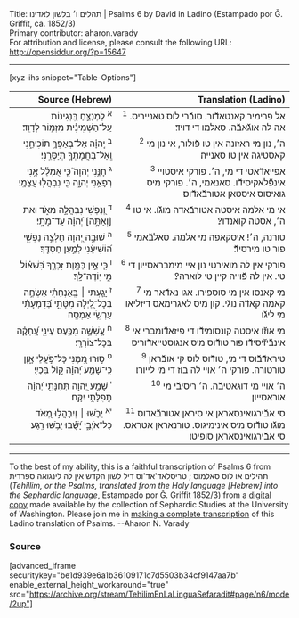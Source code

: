 <html>
<head></head>
<body>
Title: תהלים ו׳ בלשון לאדינו | Psalms 6 by David in Ladino (Estampado por Ǧ. Griffit, ca. 1852/3)<br />
Primary contributor: aharon.varady<br />
For attribution and license, please consult the following URL: <a href="http://opensiddur.org/?p=15647">http://opensiddur.org/?p=15647</a>
<p />
<hr />

[xyz-ihs snippet="Table-Options"]<table style="margin-left: auto; margin-right: auto;" class="draggable">
<thead><tr><th id="x" style="text-align: right;">Source (Hebrew)</th><th style="text-align: right;">Translation (Ladino)</th></tr></thead>
<tbody>
<tr><td style="vertical-align:top;">
<div class="liturgy" lang="he" style="text-align: right;">
<sup>א</sup>&nbsp;לַמְנַצֵּ֣חַ 
בִּ֭נְגִינוֹת 
עַֽל־הַשְּׁמִינִ֗ית 
מִזְמ֥וֹר לְדָוִֽד׃
</span></div></td>

<td style="vertical-align:top;">
<div class="ladino" lang="lad" style="text-align: right;">
<sup>1</sup>&nbsp;אל פרימיר קאנטאדﬞור. 
סובﬞרי לוס טאנייריס. 
אה לה אוגﬞאבﬞה. 
סאלמו די דויד׃
</span></div></td></tr>


<tr><td style="vertical-align:top;">
<div class="liturgy" lang="he" style="text-align: right;">
<sup>ב</sup>&nbsp;יְֽהוָ֗ה 
אַל־בְּאַפְּךָ֥ תוֹכִיחֵ֑נִי 
וְֽאַל־בַּחֲמָתְךָ֥ תְיַסְּרֵֽנִי׃
</span></div></td>

<td style="vertical-align:top;">
<div class="ladino" lang="lad" style="text-align: right;">
<sup>2</sup>&nbsp;ה׳, 
נון מי ראזונה אין טו פﬞולור, 
אי נון מי קאסטיגה אין טו סאנייה׃
</span></div></td></tr>


<tr><td style="vertical-align:top;">
<div class="liturgy" lang="he" style="text-align: right;">
<sup>ג</sup>&nbsp;חָנֵּ֥נִי יְהוָה֮ 
כִּ֤י אֻמְלַ֫ל אָ֥נִי 
רְפָאֵ֥נִי יְהוָ֑ה 
כִּ֖י נִבְהֲל֣וּ עֲצָמָֽי׃
</span></div></td>

<td style="vertical-align:top;">
<div class="ladino" lang="lad" style="text-align: right;">
<sup>3</sup>&nbsp;אפייאדﬞאטי די מי, ה׳. 
פורקי איסטויי אינפﬞלאקיסידﬞו. 
סאנאמי, ה׳. 
פורקי מיס גואיסוס איסטאן אטורבﬞאדﬞוס׃
</span></div></td></tr>


<tr><td style="vertical-align:top;">
<div class="liturgy" lang="he" style="text-align: right;">
<sup>ד</sup>&nbsp;וְ֭נַפְשִׁי נִבְהֲלָ֣ה מְאֹ֑ד 
ואת [וְאַתָּ֥ה] יְ֝הוָ֗ה 
עַד־מָתָֽי׃
</span></div></td>

<td style="vertical-align:top;">
<div class="ladino" lang="lad" style="text-align: right;">
<sup>4</sup>&nbsp;אי מי אלמה איסטה אטורבﬞאדה מוגﬞו. 
אי טו ה׳, 
אסטה קואנדו?׃
</span></div></td></tr>


<tr><td style="vertical-align:top;">
<div class="liturgy" lang="he" style="text-align: right;">
<sup>ה</sup>&nbsp;שׁוּבָ֣ה יְ֭הוָה 
חַלְּצָ֣ה נַפְשִׁ֑י 
ה֝וֹשִׁיעֵ֗נִי לְמַ֣עַן חַסְדֶּֽךָ׃
</span></div></td>

<td style="vertical-align:top;">
<div class="ladino" lang="lad" style="text-align: right;">
<sup>5</sup>&nbsp;טורנה, ה׳! 
איסקאפה מי אלמה. 
סאלבﬞאמי פור טו מירסידﬞ׃
</span></div></td></tr>


<tr><td style="vertical-align:top;">
<div class="liturgy" lang="he" style="text-align: right;">
<sup>ו</sup>&nbsp;כִּ֤י אֵ֣ין בַּמָּ֣וֶת זִכְרֶ֑ךָ 
בִּ֝שְׁא֗וֹל מִ֣י יֽוֹדֶה־לָּֽךְ׃
</span></div></td>

<td style="vertical-align:top;">
<div class="ladino" lang="lad" style="text-align: right;">
<sup>6</sup>&nbsp;פורקי אין לה מואירטי נון איי מימבראסייון די טי. 
אין לה פﬞוייה קיין טי לוארה?׃
</span></div></td></tr>


<tr><td style="vertical-align:top;">
<div class="liturgy" lang="he" style="text-align: right;">
<sup>ז</sup>&nbsp;יָגַ֤עְתִּי ׀ בְּֽאַנְחָתִ֗י 
אַשְׂחֶ֣ה בְכָל־לַ֭יְלָה מִטָּתִ֑י 
בְּ֝דִמְעָתִ֗י עַרְשִׂ֥י אַמְסֶֽה׃
</span></div></td>

<td style="vertical-align:top;">
<div class="ladino" lang="lad" style="text-align: right;">
<sup>7</sup>&nbsp;מי קאנסו אין מי סוספירו. 
אגו נאדﬞאר מי קאמה קאדﬞה נוגﬞי. 
קון מיס לאגרימאס דיזליאו מי ליגﬞו׃
</span></div></td></tr>


<tr><td style="vertical-align:top;">
<div class="liturgy" lang="he" style="text-align: right;">
<sup>ח</sup>&nbsp;עָֽשְׁשָׁ֣ה מִכַּ֣עַס עֵינִ֑י עָֽ֝תְקָ֗ה בְּכָל־צוֹרְרָֽי׃
</span></div></td>

<td style="vertical-align:top;">
<div class="ladino" lang="lad" style="text-align: right;">
<sup>8</sup>&nbsp;מי אוזﬞו איסטה קונסומידﬞו די פיזאדﬞומברי אי אינבﬞיזﬞיסידﬞו פור טודﬞוס מיס אנגוסטייאדﬞוריס׃
</span></div></td></tr>


<tr><td style="vertical-align:top;">
<div class="liturgy" lang="he" style="text-align: right;">
<sup>ט</sup>&nbsp;ס֣וּרוּ מִ֭מֶּנִּי 
כָּל־פֹּ֣עֲלֵי אָ֑וֶן 
כִּֽי־שָׁמַ֥ע יְ֝הוָ֗ה ק֣וֹל בִּכְיִֽי׃
</span></div></td>

<td style="vertical-align:top;">
<div class="ladino" lang="lad" style="text-align: right;">
<sup>9</sup>&nbsp;טיראדﬞבﬞוס די מי, 
טודﬞוס לוס קי אובﬞראן טורטורה. 
פורקי ה׳ אויי לה בוז די מי לייורו׃
</span></div></td></tr>


<tr><td style="vertical-align:top;">
<div class="liturgy" lang="he" style="text-align: right;">
<sup>י</sup>&nbsp;שָׁמַ֣ע יְ֭הוָה תְּחִנָּתִ֑י 
יְ֝הוָ֗ה תְּֽפִלָּתִ֥י יִקָּֽח׃
</span></div></td>

<td style="vertical-align:top;">
<div class="ladino" lang="lad" style="text-align: right;">
<sup>10</sup>&nbsp;ה׳ אויי מי דוגאטיבﬞה. 
ה׳ ריסיבﬞי מי אוראסייון׃
</span></div></td></tr>


<tr><td style="vertical-align:top;">
<div class="liturgy" lang="he" style="text-align: right;">
<sup>יא</sup>&nbsp;יֵבֹ֤שׁוּ ׀ וְיִבָּהֲל֣וּ מְ֭אֹד כָּל־אֹיְבָ֑י 
יָ֝שֻׁ֗בוּ 
יֵבֹ֥שׁוּ רָֽגַע׃
</span></div></td>

<td style="vertical-align:top;">
<div class="ladino" lang="lad" style="text-align: right;">
<sup>11</sup>&nbsp;סי אבﬞירגואינסאראן אי סיראן אטורבﬞאדוס מוגﬞו טודﬞוס מיס אינימיגוס. 
טורנאראן אטראס. 
סי אבﬞירגואינסאראן סופיטו׃
 </span></div></td>
</tr>
</tbody></table>

<hr />

To the best of my ability, this is a faithful transcription of Psalms 6 from תהילים או לוס סאלמוס ; טריסלאד'אד'וס דיל לשון הקדש אין לה לינגואה ספרדית (<em>Tehillim, or the Psalms, translated from the Holy language [Hebrew] into the Sephardic language</em>, Estampado por Ǧ. Griffit 1852/3) from a <a href="http://digitalcollections.lib.washington.edu/cdm/compoundobject/collection/p16786coll3/id/2453/rec/">digital copy</a> made available by the collection of Sephardic Studies at the University of Washington. Please join me in <a href="https://he.wikisource.org/wiki/%D7%9E%D7%A4%D7%AA%D7%97:Tehilim,_o_los_Salmos,_trezladados_del_leshon_ha-%E1%B8%B3odesh_en_la_lingua_Sefaradit.pdf">making a complete transcription</a> of this Ladino translation of Psalms. --Aharon N. Varady

<h3>Source</h3>

[advanced_iframe securitykey="be1d939e6a1b36109171c7d5503b34cf9147aa7b" enable_external_height_workaround="true" src="https://archive.org/stream/TehilimEnLaLinguaSefaradit#page/n6/mode/2up"]

</body>
</html>
